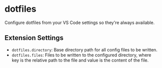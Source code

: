 # dotfiles

Configure dotfiles from your VS Code settings so they're always available.

## Extension Settings

* `dotfiles.directory`: Base directory path for all config files to be written.
* `dotfiles.files`: Files to be written to the configured directory, where key is the relative path to the file and value is the content of the file.
